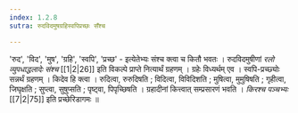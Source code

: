 ```yaml
---
index: 1.2.8
sutra: रुदविदमुषग्रहिस्वपिप्रच्छः सँश्च

---
```

'रुद', 'विद', 'मुष', 'ग्रहि', 'स्वपि', 'प्रच्छ' - इत्येतेभ्यः संश्च क्त्वा च कितौ भवतः । रुदविदमुषीणां _रलो व्युपधाद्धलादेः संश्च_ [[1|2|26]] इति विकल्पे प्राप्ते नित्यार्थं ग्रहणम् । ग्रहेः विध्यर्थम् एव । स्वपि-प्रच्छ्योः सन्नर्थं ग्रहणम् । किदेव हि क्त्वा । रुदित्वा, रुरुदिषति ; विदित्वा, विविदिशति ; मुषित्वा, मुमुषिषति ; गृहीत्वा, जिघृक्षति ; सुप्त्वा, सुषुप्सति ; पृष्ट्वा, पिपृच्छिषति । ग्रहादीनां कित्त्वात् सम्प्रसारणं भवति । _किरश्च पञ्चभ्यः_ [[7|2|75]] इति प्रच्छेरिडागमः ॥